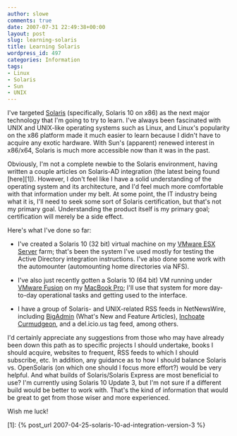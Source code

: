 ```yaml
---
author: slowe
comments: true
date: 2007-07-31 22:49:38+00:00
layout: post
slug: learning-solaris
title: Learning Solaris
wordpress_id: 497
categories: Information
tags:
- Linux
- Solaris
- Sun
- UNIX
---
```


I've targeted [Solaris](http://www.sun.com/software/solaris/) (specifically, Solaris 10 on x86) as the next major technology that I'm going to try to learn. I've always been fascinated with UNIX and UNIX-like operating systems such as Linux, and Linux's popularity on the x86 platform made it much easier to learn because I didn't have to acquire any exotic hardware. With Sun's (apparent) renewed interest in x86/x64, Solaris is much more accessible now than it was in the past.

Obviously, I'm not a complete newbie to the Solaris environment, having written a couple articles on Solaris-AD integration (the latest being found [here][1]). However, I don't feel like I have a solid understanding of the operating system and its architecture, and I'd feel much more comfortable with that information under my belt. At some point, the IT industry being what it is, I'll need to seek some sort of Solaris certification, but that's not my primary goal. Understanding the product itself is my primary goal; certification will merely be a side effect.

Here's what I've done so far:

* I've created a Solaris 10 (32 bit) virtual machine on my [VMware ESX Server](http://www.vmware.com/products/vi/esx/) farm; that's been the system I've used mostly for testing the Active Directory integration instructions. I've also done some work with the automounter (automounting home directories via NFS).

* I've also just recently gotten a Solaris 10 (64 bit) VM running under [VMware Fusion](http://www.vmware.com/beta/fusion/) on my [MacBook Pro](http://www.apple.com/macbookpro/); I'll use that system for more day-to-day operational tasks and getting used to the interface.

* I have a group of Solaris- and UNIX-related RSS feeds in NetNewsWire, including [BigAdmin](http://www.sun.com/bigadmin/home/index.html) (What's New and Feature Articles), [Inchoate Curmudgeon](http://blog.louspringer.com/), and a del.icio.us tag feed, among others.

I'd certainly appreciate any suggestions from those who may have already been down this path as to specific projects I should undertake, books I should acquire, websites to frequent, RSS feeds to which I should subscribe, etc. In addition, any guidance as to how I should balance Solaris vs. OpenSolaris (on which one should I focus more effort?) would be very helpful. And what builds of Solaris/Solaris Express are most beneficial to use? I'm currently using Solaris 10 Update 3, but I'm not sure if a different build would be better to work with. That's the kind of information that would be great to get from those wiser and more experienced.

Wish me luck!

[1]: {% post_url 2007-04-25-solaris-10-ad-integration-version-3 %}
